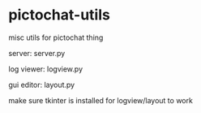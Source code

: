 # pictochat-utils

misc utils for pictochat thing


server: server.py

log viewer: logview.py

gui editor: layout.py


make sure tkinter is installed for logview/layout to work
